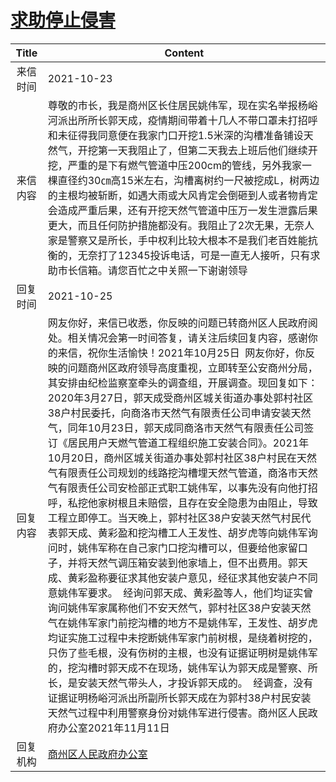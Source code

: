 # <a href="http://www.shangluo.gov.cn/zmhd/ldxxxx.jsp?urltype=leadermail.LeaderMailContentUrl&wbtreeid=1112&leadermailid=8092">求助停止侵害</a>
|Title|Content|
|:---:|---|
|来信时间|2021-10-23|
|来信内容|尊敬的市长，我是商州区长住居民姚伟军，现在实名举报杨峪河派出所所长郭天成，疫情期间带着十几人不带口罩未打招呼和未征得我同意便在我家门口开挖1.5米深的沟槽准备铺设天然气，开挖第一天我阻止了，但第二天我去上班后他们继续开挖，严重的是下有燃气管道中压200cm的管线，另外我家一棵直径约30㎝高15米左右，沟槽离树约一尺被挖成L，树两边的主根均被斩断，如遇大雨或大风肯定会倒砸到人或者物肯定会造成严重后果，还有开挖天然气管道中压万一发生泄露后果更大，而且任何防护措施都没有。我阻止了2次无果，无奈人家是警察又是所长，手中权利比较大根本不是我们老百姓能抗衡的，无奈打了12345投诉电话，可是一直无人接听，只有求助市长信箱。请您百忙之中关照一下谢谢领导|
|回复时间|2021-10-25|
|回复内容|网友你好，来信已收悉，你反映的问题已转商州区人民政府阅处。相关情况会第一时间答复，请关注后续回复内容，感谢你的来信，祝你生活愉快！2021年10月25日  网友你好，你反映的问题商州区政府领导高度重视，立即转至公安商州分局，其安排由纪检监察室牵头的调查组，开展调查。现回复如下：  2020年3月27日，郭天成受商州区城关街道办事处郭村社区38户村民委托，向商洛市天然气有限责任公司申请安装天然气，同年10月23日，郭天成同商洛市天然气有限责任公司签订《居民用户天燃气管道工程组织施工安装合同》。2021年10月20日，商州区城关街道办事处郭村社区38户村民在天然气有限责任公司规划的线路挖沟槽埋天然气管道，商洛市天然气有限责任公司安检部正式职工姚伟军，以事先没有向他打招呼，私挖他家树根且未赔偿，且存在安全隐患为由阻止，导致工程立即停工。当天晚上，郭村社区38户安装天然气村民代表郭天成、黄彩盈和挖沟槽工人王发性、胡岁虎等向姚伟军询问时，姚伟军称在自己家门口挖沟槽可以，但要给他家留口子，并将天然气调压箱安装到他家墙上，但不出费用。郭天成、黄彩盈称要征求其他安装户意见，经征求其他安装户不同意姚伟军要求。  经询问郭天成、黄彩盈等人，他们均证实曾询问姚伟军家属称他们不安天然气，郭村社区38户安装天然气在姚伟军家门前挖沟槽的地方不是姚伟军，王发性、胡岁虎均证实施工过程中未挖断姚伟军家门前树根，是绕着树挖的，只伤了些毛根，没有伤树的主根，也没有证据证明树是姚伟军的，挖沟槽时郭天成不在现场，姚伟军认为郭天成是警察、所长，是安装天然气带头人，才投诉郭天成的。  经调查，没有证据证明杨峪河派出所副所长郭天成在为郭村38户村民安装天然气过程中利用警察身份对姚伟军进行侵害。商州区人民政府办公室2021年11月11日|
|回复机构|<a href="../../categories/agencies/商州区人民政府办公室.md">商州区人民政府办公室</a>|
